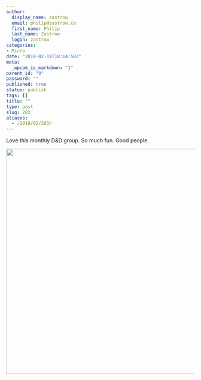 ```yaml
---
author:
  display_name: zastrow
  email: philip@zastrow.co
  first_name: Philip
  last_name: Zastrow
  login: zastrow
categories:
- Micro
date: "2018-02-19T18:14:58Z"
meta:
  _wpcom_is_markdown: "1"
parent_id: "0"
password: ""
published: true
status: publish
tags: []
title: ""
type: post
slug: 283
aliases:
  - /2018/02/283/
---
```

<p>Love this monthly D&amp;D group. So much fun. Good people.</p>
<p><img src="/assets/2018/02/05fd1547abbb41c29e2afca205722d7c.jpg" width="600" height="600" /></p>
